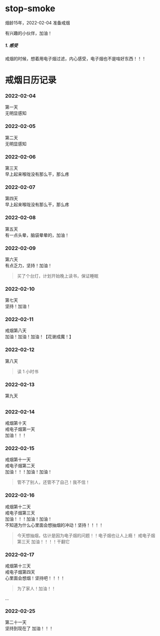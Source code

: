# stop-smoke
<p>烟龄15年，2022-02-04 准备戒烟</p>
<p>有兴趣的小伙伴，加油！</p>

##### 1. 感受
<p>戒烟的时候，想着用电子烟过滤，内心感受，电子烟也不是啥好东西！！！</p>

# 戒烟日历记录
### 2022-02-04 
第一天 </br>
无明显感知</br>
### 2022-02-05 
第二天</br>
无明显感知</br>
### 2022-02-06 
第三天</br>
早上起来喉咙没有那么干，那么疼</br>
### 2022-02-07 
第四天</br>
早上起来喉咙没有那么干，那么疼</br>
### 2022-02-08 
第五天</br>
有一点头晕，脑袋晕晕的，加油！</br>
### 2022-02-09
第六天</br>
有点乏力，坚持！加油！</br>
> 买了个台灯，计划开始晚上读书，保证睡眠
### 2022-02-10
第七天</br>
坚持！加油！
### 2022-02-11
戒烟第八天</br>
加油！加油！加油！【花谢成魔！】
### 2022-02-12
第八天</br>
> 读 1 小时书
### 2022-02-13
第九天</br>
######
### 2022-02-14
戒烟第十天</br>
戒电子烟第一天</br>
加油！！！</br>
### 2022-02-15
戒烟第十一天</br>
戒电子烟第二天</br>
加油！！！加油！加油！</br>
> 管不了别人，还管不了自己！我不信！<br>
### 2022-02-16
戒烟第十二天</br>
戒电子烟第三天</br>
加油！！！加油！加油！</br> 
不知道为什么心里面会想抽烟的冲动！坚持！！！！<br>
> 今天想抽烟，估计是因为电子烟的问题！！电子烟也让人上瘾！
> 戒电子烟第三天 加油！！！！干翻它
### 2022-02-17
戒烟第十三天</br>
戒电子烟第四天</br>
心里面会想烟！坚持吧！！！！<br>
> 为了家人！加油！！

...

### 2022-02-25
第二十一天</br>
坚持到现在了 加油！！！<br>
